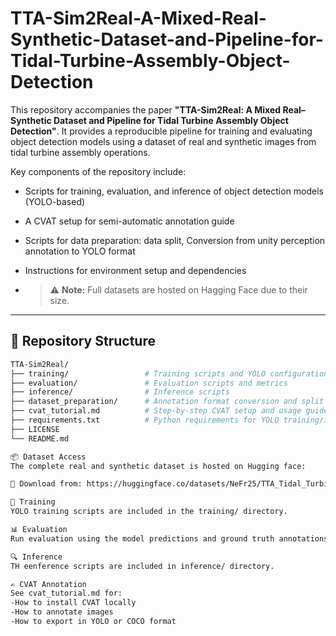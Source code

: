 # TTA-Sim2Real-A-Mixed-Real-Synthetic-Dataset-and-Pipeline-for-Tidal-Turbine-Assembly-Object-Detection

This repository accompanies the paper **"TTA-Sim2Real: A Mixed Real–Synthetic Dataset and Pipeline for Tidal Turbine Assembly Object Detection"**. It provides a reproducible pipeline for training and evaluating object detection models using a dataset of real and synthetic images from tidal turbine assembly operations.

Key components of the repository include:
- Scripts for training, evaluation, and inference of object detection models (YOLO-based)
- A CVAT setup for semi-automatic annotation guide
- Scripts for data preparation: data split, Conversion from unity perception annotation to YOLO format
- Instructions for environment setup and dependencies

- > ⚠️ **Note:** Full datasets are hosted on Hagging Face due to their size. 
---
## 📁 Repository Structure

```bash
TTA-Sim2Real/
├── training/                 # Training scripts and YOLO configuration
├── evaluation/               # Evaluation scripts and metrics
├── inference/                # Inference scripts 
├── dataset_preparation/      # Annotation format conversion and split scripts
├── cvat_tutorial.md          # Step-by-step CVAT setup and usage guide
├── requirements.txt          # Python requirements for YOLO training/inference
├── LICENSE
└── README.md

📦 Dataset Access
The complete real and synthetic dataset is hosted on Hugging face:

🔗 Download from: https://huggingface.co/datasets/NeFr25/TTA_Tidal_Turbine_Assembly_Visual_Dataset

🚀 Training
YOLO training scripts are included in the training/ directory.

📊 Evaluation
Run evaluation using the model predictions and ground truth annotations, the YOLO evaluation scripts are included in evaluation/ directory.

🔍 Inference
TH eenference scripts are included in inference/ directory.

✍️ CVAT Annotation
See cvat_tutorial.md for:
-How to install CVAT locally
-How to annotate images
-How to export in YOLO or COCO format

